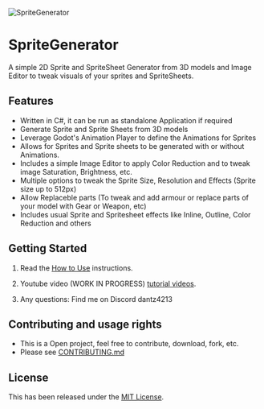 
![SpriteGenerator](https://github.com/user-attachments/assets/28b5ebec-5d2f-451a-add4-8b469e5f9aae)

# SpriteGenerator
A simple 2D Sprite and SpriteSheet Generator from 3D models and Image Editor to tweak visuals of your sprites and SpriteSheets.


## Features
* Written in C#, it can be run as standalone Application if required
* Generate Sprite and Sprite Sheets from 3D models
* Leverage Godot's Animation Player to define the Animations for Sprites
* Allows for Sprites and Sprite sheets to be generated with or without Animations.
* Includes a simple Image Editor to apply Color Reduction and to tweak image Saturation, Brightness, etc.
* Multiple options to tweak the Sprite Size, Resolution and Effects (Sprite size up to 512px)
* Allow Replaceble parts (To tweak and add armour or replace parts of your model with Gear or Weapon, etc) 
* Includes usual Sprite and Spritesheet effects like Inline, Outline, Color Reduction and others

## Getting Started

1. Read the [How to Use](https://github.com/DanTrz/GodotSpriteGenerator/blob/main/HOWTOUSE.md) instructions.

2. Youtube video (WORK IN PROGRESS) [tutorial videos](https://).

3. Any questions: Find me on Discord dantz4213


## Contributing and usage rights
* This is a Open project, feel free to contribute, download, fork, etc.
* Please see [CONTRIBUTING.md](https://github.com/DanTrz/GodotSpriteGenerator/blob/main/CONTRIBUTING.md)


## License

This has been released under the [MIT License](https://).
